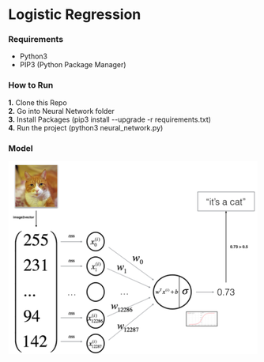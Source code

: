 # Logistic Regression

### Requirements
- Python3
- PIP3 (Python Package Manager)

### How to Run
**1.** Clone this Repo <br />
**2.** Go into Neural Network folder <br />
**3.** Install Packages (pip3 install --upgrade -r requirements.txt) <br />
**4.** Run the project (python3 neural_network.py) <br />

### Model
![Model](images/Model.png)
